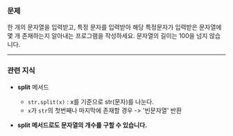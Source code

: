 ### 문제

한 개의 문자열을 입력받고, 특정 문자를 입력받아 해당 특정문자가 입력받은 문자열에 몇 개 존재하는지 알아내는 프로그램을 작성하세요.
문자열의 길이는 100을 넘지 않습니다.

---

### 관련 지식

- **split** 메서드

  - `str.split(x)` : x를 기준으로 str(문자)를 나눈다.
  - `x`가 `str`의 첫번째나 마지막에 존재할 경우
    -> '빈문자열' 반환

- **split 메서드로도 문자열의 개수를 구할 수 있습니다.**
